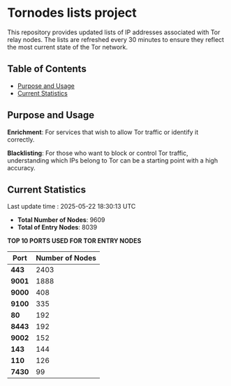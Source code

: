 # Tornodes lists project

This repository provides updated lists of IP addresses associated with Tor relay nodes. The lists are refreshed every 30 minutes to ensure they reflect the most current state of the Tor network.

## Table of Contents

- [Purpose and Usage](#purpose-and-usage)
- [Current Statistics](#current-statistics)


## Purpose and Usage

**Enrichment**: For services that wish to allow Tor traffic or identify it correctly.

**Blacklisting**: For those who want to block or control Tor traffic, understanding which IPs belong to Tor can be a starting point with a high accuracy.

## Current Statistics

Last update time : 2025-05-22 18:30:13 UTC

- **Total Number of Nodes**: 9609
- **Total of Entry Nodes**: 8039

**TOP 10 PORTS USED FOR TOR ENTRY NODES**

| **Port** | **Number of Nodes** |
|------|-----------------|
| **443**   | 2403  |
| **9001**   | 1888  |
| **9000**   | 408  |
| **9100**   | 335  |
| **80**   | 192  |
| **8443**   | 192  |
| **9002**   | 152  |
| **143**   | 144  |
| **110**   | 126  |
| **7430**   | 99  |

